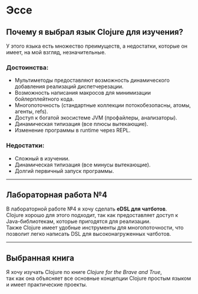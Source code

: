 # Эссе  
## Почему я выбрал язык Clojure для изучения?  

У этого языка есть множество преимуществ, а недостатки, которые он имеет, на мой взгляд, незначительные.  

### Достоинства:
- Мультиметоды предоставляют возможность динамического добавления реализаций диспетчерезации.  
- Возможность написания макросов для минимизации бойлерплейтного кода.  
- Многопоточность (стандартные коллекции потокобезопасны, атомы, агенты, refs).  
- Доступ к богатой экосистеме JVM (профайлеры, анализаторы).  
- Динамическая типизация (все плюсы вытекающие).  
- Изменение программы в runtime через REPL.  

### Недостатки:
- Сложный в изучении.  
- Динамическая типизация (все минусы вытекающие).  
- Долгий первичный запуск программы.  

---

## Лабораторная работа №4  

В лабораторной работе №4 я хочу сделать **eDSL для чатботов**.  
Clojure хорошо для этого подходит, так как предоставляет доступ к Java-библиотекам, которые пригодятся для реализации.  
Также Clojure имеет удобные инструменты для многопоточности, что позволит легко написать DSL для высоконагруженных чатботов.  

---

## Выбранная книга 

Я хочу изучать Clojure по книге *Clojure for the Brave and True*,  
так как она объясняет все основные концепции Clojure простым языком и имеет практические проекты.  
